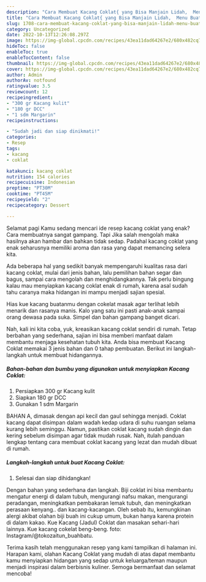 ```yaml
---
description: "Cara Membuat Kacang Coklat{ yang Bisa Manjain Lidah,  Menu Buat lebaran"
title: "Cara Membuat Kacang Coklat{ yang Bisa Manjain Lidah,  Menu Buat lebaran"
slug: 1708-cara-membuat-kacang-coklat-yang-bisa-manjain-lidah-menu-buat-lebaran
category: Uncategorized
date: 2022-10-13T12:26:08.297Z
image: https://img-global.cpcdn.com/recipes/43ea11dad64267e2/680x482cq70/kacang-coklat-foto-resep-utama.jpg
hideToc: false
enableToc: true
enableTocContent: false
thumbnail: https://img-global.cpcdn.com/recipes/43ea11dad64267e2/680x482cq70/kacang-coklat-foto-resep-utama.jpg
cover: https://img-global.cpcdn.com/recipes/43ea11dad64267e2/680x482cq70/kacang-coklat-foto-resep-utama.jpg
author: Admin
authorAv: notfound
ratingvalue: 3.5
reviewcount: 12
recipeingredient:
- "300 gr Kacang kulit"
- "180 gr DCC"
- "1 sdm Margarin"
recipeinstructions:

- "Sudah jadi dan siap dinikmati!"
categories:
- Resep
tags:
- kacang
- coklat

katakunci: kacang coklat 
nutrition: 154 calories
recipecuisine: Indonesian
preptime: "PT30M"
cooktime: "PT45M"
recipeyield: "2"
recipecategory: Dessert

---
```



Selamat pagi Kamu sedang mencari ide resep kacang coklat yang enak? Cara membuatnya sangat gampang. Tapi Jika salah mengolah maka hasilnya akan hambar dan bahkan tidak sedap. Padahal kacang coklat yang enak seharusnya memiliki aroma dan rasa yang dapat memancing selera kita.


Ada beberapa hal yang sedikit banyak mempengaruhi kualitas rasa dari kacang coklat, mulai dari jenis bahan, lalu pemilihan bahan segar dan bagus, sampai cara mengolah dan menghidangkannya. Tak perlu bingung kalau mau menyiapkan kacang coklat enak di rumah, karena asal sudah tahu caranya maka hidangan ini mampu menjadi sajian spesial.

Hias kue kacang buatanmu dengan cokelat masak agar terlihat lebih menarik dan rasanya manis. Kalo yang satu ini pasti anak-anak sampai orang dewasa pada suka. Simpel dan bahan gampang banget dicari.


Nah, kali ini kita coba, yuk, kreasikan kacang coklat sendiri di rumah. Tetap berbahan yang sederhana, sajian ini bisa memberi manfaat dalam membantu menjaga kesehatan tubuh kita. Anda bisa membuat Kacang Coklat memakai 3 jenis bahan dan 0 tahap pembuatan. Berikut ini langkah-langkah untuk membuat hidangannya.

<!--inarticleads1-->

##### Bahan-bahan dan bumbu yang digunakan untuk menyiapkan Kacang Coklat:

1. Persiapkan 300 gr Kacang kulit
1. Siapkan 180 gr DCC
1. Gunakan 1 sdm Margarin


BAHAN A, dimasak dengan api kecil dan gaul sehingga menjadi. Coklat kacang dapat disimpan dalam wadah kedap udara di suhu ruangan selama kurang lebih seminggu. Namun, pastikan coklat kacang sudah dingin dan kering sebelum disimpan agar tidak mudah rusak. Nah, itulah panduan lengkap tentang cara membuat coklat kacang yang lezat dan mudah dibuat di rumah. 

<!--inarticleads2-->

##### Langkah-langkah untuk buat Kacang Coklat:


1. Selesai dan siap dihidangkan!

Dengan bahan yang sederhana dan langkah. Biji coklat ini bisa membantu mengatur energi di dalam tubuh, mengurangi nafsu makan, mengurangi peradangan, meningkatkan pembakaran lemak tubuh, dan meningkatkan perasaan kenyang.. dan kacang-kacangan. Oleh sebab itu, kemungkinan alergi akibat olahan biji buah ini cukup umum, bukan hanya karena protein di dalam kakao. Kue Kacang (Jadul) Coklat dan masakan sehari-hari lainnya. Kue kacang cokelat beng-beng. foto: Instagram/@tokozaitun_buahbatu. 

Terima kasih telah menggunakan resep yang kami tampilkan di halaman ini. Harapan kami, olahan Kacang Coklat yang mudah di atas dapat membantu kamu menyiapkan hidangan yang sedap untuk keluarga/teman maupun menjadi inspirasi dalam berbisnis kuliner. Semoga bermanfaat dan selamat mencoba!
